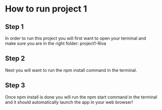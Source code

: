 # How to run project 1

## Step 1

In order to run this project you will first want to open your terminal and make sure you are in the right folder: project1-Riva

## Step 2
Next you will want to run the npm install command in the terminal.

## Step 3
Once npm install is done you will run the npm start command in the terminal and it should automatically launch the app in your web browser!



